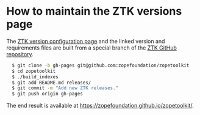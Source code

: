 # How to maintain the ZTK versions page

The [ZTK version configuration page](./README.md) and the linked
version and requirements files are built from a special branch of
the [ZTK GitHub repository](https://github.com/zopefoundation/zopetoolkit).

```bash
  $ git clone -b gh-pages git@github.com:zopefoundation/zopetoolkit
  $ cd zopetoolkit
  $ ./build_indexes
  $ git add README.md releases/
  $ git commit -m "Add new ZTK releases."
  $ git push origin gh-pages
```

The end result is available at https://zopefoundation.github.io/zopetoolkit/.

